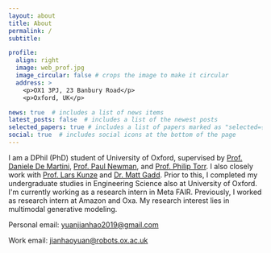 ```yaml
---
layout: about
title: About
permalink: /
subtitle:

profile:
  align: right
  image: web_prof.jpg
  image_circular: false # crops the image to make it circular
  address: >
    <p>OX1 3PJ, 23 Banbury Road</p>
    <p>Oxford, UK</p>

news: true  # includes a list of news items
latest_posts: false  # includes a list of the newest posts
selected_papers: true # includes a list of papers marked as "selected={true}"
social: true  # includes social icons at the bottom of the page
---
```


<!-- I am a DPhil (PhD) student of University of Oxford, supervised by [Prof. Daniele De Martini](https://ori.ox.ac.uk/people/daniele-de-martini/), [Prof. Paul Newman](https://www.ori.ox.ac.uk/people/paul-newman/), [Prof. Philip Torr](https://www.robots.ox.ac.uk/~phst/), [Prof. Lars Kunze](https://ori.ox.ac.uk/people/lars-kunze/), and [Dr. Matt Gadd](https://mttgdd.github.io/). Prior to this, I completed my undergraduate studies in Engineering Science also at University of Oxford, supervised by [Prof. Nick Hawes](https://www.robots.ox.ac.uk/~nickh/) and [Prof. Clive Siviour](https://eng.ox.ac.uk/people/clive-siviour/). I am fortunate to collaborate closely with [Prof. Adriana Romero Soriano](https://sites.google.com/site/adriromsor/home), [Dr.Michal Drozdzal](https://www.linkedin.com/in/michal-drozdzal-a36b9b42/?originalSubdomain=ca) and [Dr. Nicolas Ballas](https://www.linkedin.com/in/nicolas-ballas-a188583/?originalSubdomain=fr) at FAIR, Meta; and [Dr. Kurt Cutajar](http://kurtcutajar.com/) and [Dr. Massimo Camplani](https://www.linkedin.com/in/massimo-camplani-4bb4187/?originalSubdomain=uk) at Amazon. My research interest lies in multimodal generative modeling. -->

I am a DPhil (PhD) student of University of Oxford, supervised by [Prof. Daniele De Martini](https://ori.ox.ac.uk/people/daniele-de-martini/), [Prof. Paul Newman](https://www.ori.ox.ac.uk/people/paul-newman/), and [Prof. Philip Torr](https://www.robots.ox.ac.uk/~phst/). I also closely work with [Prof. Lars Kunze](https://ori.ox.ac.uk/people/lars-kunze/) and [Dr. Matt Gadd](https://mttgdd.github.io/). Prior to this, I completed my undergraduate studies in Engineering Science also at University of Oxford. I'm currently working as a research intern in Meta FAIR. Previously, I worked as research intern at Amazon and Oxa. My research interest lies in multimodal generative modeling.



<!-- I am fortunate to collaborate closely with [Prof. Adriana Romero Soriano](https://sites.google.com/site/adriromsor/home), [Dr.Michal Drozdzal](https://www.linkedin.com/in/michal-drozdzal-a36b9b42/?originalSubdomain=ca) and [Dr. Nicolas Ballas](https://www.linkedin.com/in/nicolas-ballas-a188583/?originalSubdomain=fr) at FAIR, Meta; and [Dr. Kurt Cutajar](http://kurtcutajar.com/) and [Dr. Massimo Camplani](https://www.linkedin.com/in/massimo-camplani-4bb4187/?originalSubdomain=uk) at Amazon.   -->


<!-- I am fortunate to collaborate closely with [Prof. Adriana Romero Soriano](https://sites.google.com/site/adriromsor/home), [Dr.Michal Drozdzal](https://www.linkedin.com/in/michal-drozdzal-a36b9b42/?originalSubdomain=ca) and [Dr. Nicolas Ballas](https://www.linkedin.com/in/nicolas-ballas-a188583/?originalSubdomain=fr) at FAIR, Meta; and [Dr. Kurt Cutajar](http://kurtcutajar.com/) and [Dr. Massimo Camplani](https://www.linkedin.com/in/massimo-camplani-4bb4187/?originalSubdomain=uk) at Amazon.  My research interest lies in multimodal generative modeling. -->


Personal email: [yuanjianhao2019@gmail.com](yuanjianhao2019@gmail.com)
 
Work email: [jianhaoyuan@robots.ox.ac.uk](jianhaoyuan@robots.ox.ac.uk)

<!-- ; [Dr. Bo Zhao](https://www.bozhao.me/) at Beijing Academy of Artificial Intelligence (BAAI) -->


<!-- , and [Dr. Matt Gadd](https://mttgdd.github.io/) -->

<!-- Test Tese. Tell the world about yourself. Link to your favorite [subreddit](http://reddit.com). You can put a picture in, too. The code is already in, just name your picture `prof_pic.jpg` and put it in the `img/` folder.

Put your address / P.O. box / other info right below your picture. You can also disable any of these elements by editing `profile` property of the YAML header of your `_pages/about.md`. Edit `_bibliography/papers.bib` and Jekyll will render your [publications page](/al-folio/publications/) automatically.

Link to your social media connections, too. This theme is set up to use [Font Awesome icons](http://fortawesome.github.io/Font-Awesome/) and [Academicons](https://jpswalsh.github.io/academicons/), like the ones below. Add your Facebook, Twitter, LinkedIn, Google Scholar, or just disable all of them. -->
